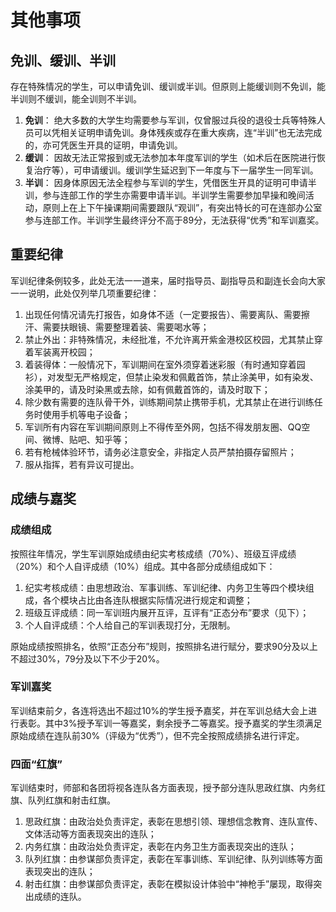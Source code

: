 # 其他事项

## 免训、缓训、半训

存在特殊情况的学生，可以申请免训、缓训或半训。但原则上能缓训则不免训，能半训则不缓训，能全训则不半训。

1. **免训**： 绝大多数的大学生均需要参与军训，仅曾服过兵役的退役士兵等特殊人员可以凭相关证明申请免训。身体残疾或存在重大疾病，连“半训”也无法完成的，亦可凭医生开具的证明，申请免训。
2. **缓训**： 因故无法正常报到或无法参加本年度军训的学生（如术后在医院进行恢复治疗等），可申请缓训。缓训学生延迟到下一年度与下一届学生一同军训。
3. **半训**： 因身体原因无法全程参与军训的学生，凭借医生开具的证明可申请半训，参与连部工作的学生亦需要申请半训。半训学生需要参加早操和晚间活动，原则上在上下午操课期间需要跟队“观训”，有突出特长的可在连部办公室参与连部工作。半训学生最终评分不高于89分，无法获得“优秀”和军训嘉奖。

## 重要纪律

军训纪律条例较多，此处无法一一道来，届时指导员、副指导员和副连长会向大家一一说明，此处仅列举几项重要纪律：

1. 出现任何情况请先打报告，如身体不适（一定要报告）、需要离队、需要擦汗、需要扶眼镜、需要整理着装、需要喝水等；
2. 禁止外出：非特殊情况，未经批准，不允许离开紫金港校区校园，尤其禁止穿着军装离开校园；
3. 着装得体：一般情况下，军训期间在室外须穿着迷彩服（有时通知穿着园衫），对发型无严格规定，但禁止染发和佩戴首饰，禁止涂美甲，如有染发、涂美甲的，请及时染黑或去除，如有佩戴首饰的，请及时取下；
4. 除少数有需要的连队骨干外，训练期间禁止携带手机，尤其禁止在进行训练任务时使用手机等电子设备；
5. 军训所有内容在军训期间原则上不得传至外网，包括不得发朋友圈、QQ空间、微博、贴吧、知乎等；
6. 若有枪械体验环节，请务必注意安全，非指定人员严禁拍摄存留照片；
7. 服从指挥，若有异议可提出。

## 成绩与嘉奖

### 成绩组成

按照往年情况，学生军训原始成绩由纪实考核成绩（70%）、班级互评成绩（20%）和个人自评成绩（10%）组成。其中各部分成绩组成如下：

1. 纪实考核成绩：由思想政治、军事训练、军训纪律、内务卫生等四个模块组成，各个模块占比由各连队根据实际情况进行规定和调整；
2. 班级互评成绩：同一军训班内展开互评，互评有“正态分布”要求（见下）；
3. 个人自评成绩：个人给自己的军训表现打分，无限制。 

原始成绩按照排名，依照“正态分布”规则，按照排名进行赋分，要求90分及以上不超过30%，79分及以下不少于20%。

### 军训嘉奖

军训结束前夕，各连将选出不超过10%的学生授予嘉奖，并在军训总结大会上进行表彰。其中3%授予军训一等嘉奖，剩余授予二等嘉奖。授予嘉奖的学生须满足原始成绩在连队前30%（评级为“优秀”），但不完全按照成绩排名进行评定。

### 四面“红旗”

军训结束时，师部和各团将视各连队各方面表现，授予部分连队思政红旗、内务红旗、队列红旗和射击红旗。

1. 思政红旗：由政治处负责评定，表彰在思想引领、理想信念教育、连队宣传、文体活动等方面表现突出的连队；
2. 内务红旗：由政治处负责评定，表彰在内务卫生方面表现突出的连队；
3. 队列红旗：由参谋部负责评定，表彰在军事训练、军训纪律、队列训练等方面表现突出的连队；
4. 射击红旗：由参谋部负责评定，表彰在模拟设计体验中“神枪手”屡现，取得突出成绩的连队。
